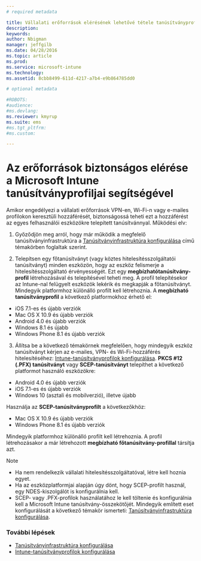 ```yaml
---
# required metadata

title: Vállalati erőforrások elérésének lehetővé tétele tanúsítványprofilokkal | Microsoft Intune
description:
keywords:
author: Nbigman
manager: jeffgilb
ms.date: 04/28/2016
ms.topic: article
ms.prod:
ms.service: microsoft-intune
ms.technology:
ms.assetid: 8cbb8499-611d-4217-a7b4-e9b864785dd0

# optional metadata

#ROBOTS:
#audience:
#ms.devlang:
ms.reviewer: kmyrup
ms.suite: ems
#ms.tgt_pltfrm:
#ms.custom:

---
```


# Az erőforrások biztonságos elérése a Microsoft Intune tanúsítványprofiljai segítségével
Amikor engedélyezi a vállalati erőforrások VPN-en, Wi-Fi-n vagy e-mailes profilokon keresztüli hozzáférését, biztonságossá teheti ezt a hozzáférést az egyes felhasználói eszközökre telepített tanúsítvánnyal. Működési elv:

1. Győződjön meg arról, hogy már működik a megfelelő tanúsítványinfrastruktúra a [Tanúsítványinfrastruktúra konfigurálása](configure-certificate-infrastructure.md) című témakörben foglaltak szerint.

2. Telepítsen egy főtanúsítványt (vagy köztes hitelesítésszolgáltatói tanúsítványt) minden eszközön, hogy az eszköz felismerje a hitelesítésszolgáltató érvényességét. Ezt egy **megbízhatótanúsítvány-profil** létrehozásával és telepítésével teheti meg. A profil telepítésekor az Intune-nal felügyelt eszközök lekérik és megkapják a főtanúsítványt. Mindegyik platformhoz különálló profilt kell létrehoznia. A **megbízható tanúsítványprofil** a következő platformokhoz érhető el:
 -  iOS 7.1-es és újabb verziók
 -  Mac OS X 10.9 és újabb verziók
 -  Android 4.0 és újabb verziók
 -  Windows 8.1 és újabb
 -  Windows Phone 8.1 és újabb verziók

3. Állítsa be a következő témakörnek megfelelően, hogy mindegyik eszköz tanúsítványt kérjen az e-mailes, VPN- és Wi-Fi-hozzáférés hitelesítéséhez: [Intune-tanúsítványprofilok konfigurálása](configure-intune-certificate-profiles.md). **PKCS #12 (.PFX) tanúsítványt** vagy **SCEP-tanúsítványt** telepíthet a következő platformot használó eszközökre:
 
-  Android 4.0 és újabb verziók
-  iOS 7.1-es és újabb verziók
-  Windows 10 (asztali és mobilverzió), illetve újabb 

Használja az **SCEP-tanúsítványprofilt** a következőkhöz:
-   Mac OS X 10.9 és újabb verziók
-   Windows Phone 8.1 és újabb verziók

Mindegyik platformhoz különálló profilt kell létrehoznia. A profil létrehozásakor a már létrehozott **megbízható főtanúsítvány-profillal** társítja azt.

> [!NOTE]           
> -    Ha nem rendelkezik vállalati hitelesítésszolgáltatóval, létre kell hoznia egyet. 
>- Ha az eszközplatformjai alapján úgy dönt, hogy SCEP-profilt használ, egy NDES-kiszolgálót is konfigurálnia kell.
>-  SCEP- vagy .PFX-profilok használatához le kell töltenie és konfigurálnia kell a Microsoft Intune tanúsítvány-összekötőjét.
> Mindegyik említett eset konfigurálását a következő témakör ismerteti: [Tanúsítványinfrastruktúra konfigurálása](configure-certificate-infrastructure.md).

### További lépések
- [Tanúsítványinfrastruktúra konfigurálása](configure-certificate-infrastructure.md)
- [Intune-tanúsítványprofilok konfigurálása](configure-intune-certificate-profiles.md)



<!--HONumber=Jun16_HO1-->


